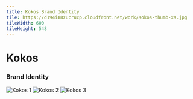 ```yaml
---
title: Kokos Brand Identity
tile: https://d194i88zucrucp.cloudfront.net/work/Kokos-thumb-xs.jpg
tileWidth: 600
tileHeight: 548
---
```


# Kokos

### Brand Identity

![Kokos 1](https://d194i88zucrucp.cloudfront.net/work/Kokos1-lg.jpg)
![Kokos 2](https://d194i88zucrucp.cloudfront.net/work/Kokos2-lg.jpg)
![Kokos 3](https://d194i88zucrucp.cloudfront.net/work/Kokos3-lg.jpg)
